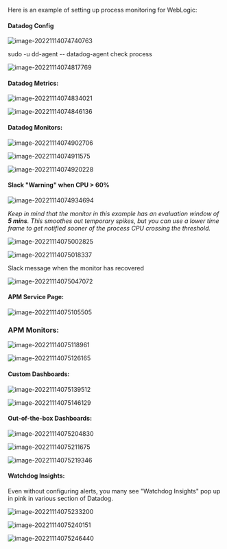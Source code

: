 Here is an example of setting up process monitoring for WebLogic:



#### Datadog Config

![image-20221114074740763](images/image-20221114074740763.png)

sudo -u dd-agent -- datadog-agent check process

![image-20221114074817769](images/image-20221114074817769.png)

#### Datadog Metrics:

![image-20221114074834021](images/image-20221114074834021.png)



![image-20221114074846136](images/image-20221114074846136.png)



#### Datadog Monitors:

![image-20221114074902706](images/image-20221114074902706.png)



![image-20221114074911575](images/image-20221114074911575.png)



![image-20221114074920228](images/image-20221114074920228.png)



#### Slack "Warning" when CPU > 60%

![image-20221114074934694](images/image-20221114074934694.png)

*Keep in mind that the monitor in this example has an evaluation window of **5 mins**.
This smoothes out temporary spikes, but you can use a lower time frame to get notified sooner of the process CPU crossing the threshold.*



![image-20221114075002825](images/image-20221114075002825.png)



![image-20221114075018337](images/image-20221114075018337.png)

Slack message when the monitor has recovered

![image-20221114075047072](images/image-20221114075047072.png)

#### APM Service Page:

![image-20221114075105505](images/image-20221114075105505.png)



### APM Monitors:

![image-20221114075118961](images/image-20221114075118961.png)



![image-20221114075126165](images/image-20221114075126165.png)



#### Custom Dashboards:



![image-20221114075139512](images/image-20221114075139512.png)



![image-20221114075146129](images/image-20221114075146129.png)



#### Out-of-the-box Dashboards:

![image-20221114075204830](images/image-20221114075204830.png)



![image-20221114075211675](images/image-20221114075211675.png)



![image-20221114075219346](images/image-20221114075219346.png)



#### Watchdog Insights:

Even without configuring alerts, you many see "Watchdog Insights" pop up in pink in various section of Datadog.



![image-20221114075233200](images/image-20221114075233200.png)



![image-20221114075240151](images/image-20221114075240151.png)



![image-20221114075246440](images/image-20221114075246440.png)















